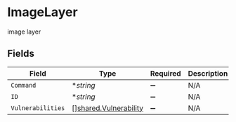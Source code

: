# ImageLayer

image layer


## Fields

| Field                                                                 | Type                                                                  | Required                                                              | Description                                                           |
| --------------------------------------------------------------------- | --------------------------------------------------------------------- | --------------------------------------------------------------------- | --------------------------------------------------------------------- |
| `Command`                                                             | **string*                                                             | :heavy_minus_sign:                                                    | N/A                                                                   |
| `ID`                                                                  | **string*                                                             | :heavy_minus_sign:                                                    | N/A                                                                   |
| `Vulnerabilities`                                                     | [][shared.Vulnerability](../../../pkg/models/shared/vulnerability.md) | :heavy_minus_sign:                                                    | N/A                                                                   |